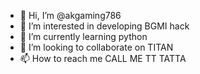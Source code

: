 - 👋 Hi, I’m @akgaming786
- 👀 I’m interested in developing BGMI hack
- 🌱 I’m currently learning python
- 💞️ I’m looking to collaborate on TITAN
- 📫 How to reach me CALL ME TT TATTA
<!---
akgaming786/akgaming786 is a ✨ special ✨ repository because its `README.md` (this file) appears on your GitHub profile.
You can click the Preview link to take a look at your changes.
--->
